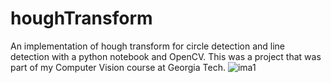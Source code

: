 # houghTransform
An implementation of hough transform for circle detection and line detection with a python notebook and OpenCV.
This was a project that was part of my Computer Vision course at Georgia Tech.
![ima1](https://github.com/brieucpopper/houghTransform/assets/102361078/a93b9cbc-1748-492c-a088-12c36fd5df96)
